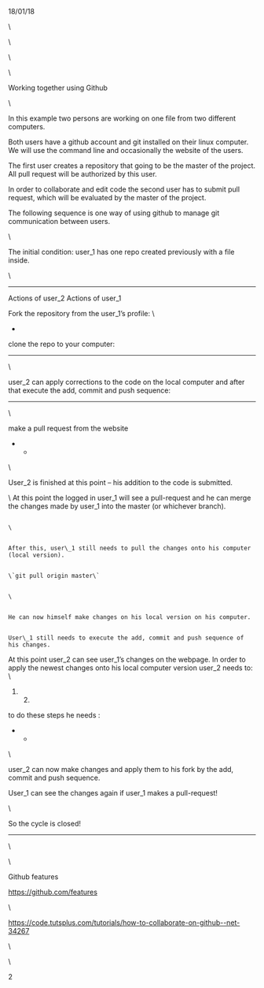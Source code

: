 <div title="header">

18/01/18

</div>

\

\

\

\

Working together using Github

\

In this example two persons are working on one file from two different
computers.

Both users have a github account and git installed on their linux
computer. We will use the command line and occasionally the website of
the users.

The first user creates a repository that going to be the master of the
project. All pull request will be authorized by this user.

In order to collaborate and edit code the second user has to submit pull
request, which will be evaluated by the master of the project.

The following sequence is one way of using github to manage git
communication between users.

\

The initial condition: user\_1 has one repo created previously with a
file inside.

\

  -------------------------------------------------------------------------------------------------------------------------------------------------------- -------------------------------------------------------------------------------------------------------------------------------------------------
  Actions of user\_2                                                                                                                                       Actions <span style="text-decoration: none">of user\_1</span>

  Fork the repository from the user\_1’s profile:                                                                                                          \
                                                                                                                                                           
  -                                                                                                                                                        
                                                                                                                                                           
  clone the repo to your computer:                                                                                                                         
                                                                                                                                                           
  -   -   -                                                                                                                                                
                                                                                                                                                           
  \                                                                                                                                                        
                                                                                                                                                           
  user\_2 can apply corrections to the code on the local computer and after that execute the add, commit and push sequence:                                
                                                                                                                                                           
  -   -   -                                                                                                                                                
                                                                                                                                                           
  \                                                                                                                                                        
                                                                                                                                                           
  make a pull request from the website                                                                                                                     
                                                                                                                                                           
  -   -                                                                                                                                                    
                                                                                                                                                           
  \                                                                                                                                                        
                                                                                                                                                           
  User\_2 is finished at this point – his addition to the code is submitted.                                                                               

  \                                                                                                                                                        At this point the logged in user\_1 will see a pull-request and he can merge the changes made by user\_1 into the master (or whichever branch).
                                                                                                                                                           
                                                                                                                                                           \
                                                                                                                                                           
                                                                                                                                                           After this, user\_1 still needs to pull the changes onto his computer (local version).
                                                                                                                                                           
                                                                                                                                                           \`git pull origin master\`
                                                                                                                                                           
                                                                                                                                                           \
                                                                                                                                                           
                                                                                                                                                           He can now himself make changes on his local version on his computer.
                                                                                                                                                           
                                                                                                                                                           User\_1 still needs to execute the add, commit and push sequence of his changes.

  At this point user\_2 can see user\_1’s changes on the webpage. In order to apply the newest changes onto his local computer version user\_2 needs to:   \
                                                                                                                                                           
  1.  2.                                                                                                                                                   
                                                                                                                                                           
  to do these steps he needs :                                                                                                                             
                                                                                                                                                           
  -   -                                                                                                                                                    
                                                                                                                                                           
  \                                                                                                                                                        
                                                                                                                                                           
  user\_2 can now make changes and apply them to his fork by the add, commit and push sequence.                                                            
                                                                                                                                                           
  User\_1 can see the changes again if user\_1 makes a pull-request!                                                                                       
                                                                                                                                                           
  \                                                                                                                                                        
                                                                                                                                                           
  So the cycle is closed!                                                                                                                                  
  -------------------------------------------------------------------------------------------------------------------------------------------------------- -------------------------------------------------------------------------------------------------------------------------------------------------

\

\

Github features

<https://github.com/features>

\

<https://code.tutsplus.com/tutorials/how-to-collaborate-on-github--net-34267>

\

\

<div title="footer">

2

</div>
